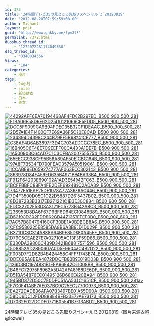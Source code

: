 ```yaml
---
id: 372
title: '24時間テレビ35の見どころ先取りスペシャル!3 20120819'
date: '2012-08-20T07:59:59+08:00'
author: Michael
layout: post
guid: 'http://www.gakky.me/?p=372'
permalink: /372.html
duoshuo_thread_id:
    - '1272072281174049530'
dsq_thread_id:
    - '3340834366'
Views:
    - '184'
categories:
    - 图片
tags:
    - 24小时
    - smile
    - 新垣结衣
    - 日本
    - 美女
---
```


[![44292AFF6EA70194468AF4FD02B297ED_B500_900_500_281](http://www.yui-aragaki.org/wp-content/uploads/img/44292AFF6EA70194468AF4FD02B297ED_B500_900_500_281.jpeg)](http://www.yui-aragaki.org/wp-content/uploads/img/44292AFF6EA70194468AF4FD02B297ED_B1280_1280_1280_720.jpeg) [![E1BA06F58D6E62D25D0121066CE5FDD5_B500_900_500_281](http://www.yui-aragaki.org/wp-content/uploads/img/E1BA06F58D6E62D25D0121066CE5FDD5_B500_900_500_281.jpeg)](http://www.yui-aragaki.org/wp-content/uploads/img/E1BA06F58D6E62D25D0121066CE5FDD5_B1280_1280_1280_720.jpeg) [![DCC5F9099CA9B94FDEC35B32CF1DEAAC_B500_900_500_281](http://www.yui-aragaki.org/wp-content/uploads/img/DCC5F9099CA9B94FDEC35B32CF1DEAAC_B500_900_500_281.jpeg)](http://www.yui-aragaki.org/wp-content/uploads/img/DCC5F9099CA9B94FDEC35B32CF1DEAAC_B1280_1280_1280_720.jpeg) [![2D57A1E4F1400CF7E69A36F5C20E8CAD_B500_900_500_281](http://www.yui-aragaki.org/wp-content/uploads/img/2D57A1E4F1400CF7E69A36F5C20E8CAD_B500_900_500_281.jpeg)](http://www.yui-aragaki.org/wp-content/uploads/img/2D57A1E4F1400CF7E69A36F5C20E8CAD_B1280_1280_1280_720.jpeg) [![234394D4398C244B79FF5B68241CE777_B500_900_500_281](http://www.yui-aragaki.org/wp-content/uploads/img/234394D4398C244B79FF5B68241CE777_B500_900_500_281.jpeg)](http://www.yui-aragaki.org/wp-content/uploads/img/234394D4398C244B79FF5B68241CE777_B1280_1280_1280_720.jpeg) [![C38AF4D6AB3897F3D4C703ADDCCC78EC_B500_900_500_281](http://www.yui-aragaki.org/wp-content/uploads/img/C38AF4D6AB3897F3D4C703ADDCCC78EC_B500_900_500_281.jpeg)](http://www.yui-aragaki.org/wp-content/uploads/img/C38AF4D6AB3897F3D4C703ADDCCC78EC_B1280_1280_1280_720.jpeg) [![16B405C6F48E7C9EEFF00CA4D3A1DE7B_B500_900_500_281](http://www.yui-aragaki.org/wp-content/uploads/img/16B405C6F48E7C9EEFF00CA4D3A1DE7B_B500_900_500_281.jpeg)](http://www.yui-aragaki.org/wp-content/uploads/img/16B405C6F48E7C9EEFF00CA4D3A1DE7B_B1280_1280_1280_720.jpeg) [![1A500903C64AD7C1C3CFBA20D7555754_B500_900_500_281](http://www.yui-aragaki.org/wp-content/uploads/img/1A500903C64AD7C1C3CFBA20D7555754_B500_900_500_281.jpeg)](http://www.yui-aragaki.org/wp-content/uploads/img/1A500903C64AD7C1C3CFBA20D7555754_B1280_1280_1280_720.jpeg) [![65EECC938CF95B56A89AF50E1CBC164B_B500_900_500_281](http://www.yui-aragaki.org/wp-content/uploads/img/65EECC938CF95B56A89AF50E1CBC164B_B500_900_500_281.jpeg)](http://www.yui-aragaki.org/wp-content/uploads/img/65EECC938CF95B56A89AF50E1CBC164B_B1280_1280_1280_720.jpeg) [![97A8F7B534FD790FEAD3579A50519C61_B500_900_500_281](http://www.yui-aragaki.org/wp-content/uploads/img/97A8F7B534FD790FEAD3579A50519C61_B500_900_500_281.jpeg)](http://www.yui-aragaki.org/wp-content/uploads/img/97A8F7B534FD790FEAD3579A50519C61_B1280_1280_1280_720.jpeg) [![1CCABE9ED659274777AF063ECC302143_B500_900_500_281](http://www.yui-aragaki.org/wp-content/uploads/img/1CCABE9ED659274777AF063ECC302143_B500_900_500_281.jpeg)](http://www.yui-aragaki.org/wp-content/uploads/img/1CCABE9ED659274777AF063ECC302143_B1280_1280_1280_720.jpeg) [![863978D84F459ED635B4971BB4BA33B4_B500_900_500_281](http://www.yui-aragaki.org/wp-content/uploads/img/863978D84F459ED635B4971BB4BA33B4_B500_900_500_281.jpeg)](http://www.yui-aragaki.org/wp-content/uploads/img/863978D84F459ED635B4971BB4BA33B4_B1280_1280_1280_720.jpeg) [![F912F64203E690102A1AD3E54942FC63_B500_900_500_281](http://www.yui-aragaki.org/wp-content/uploads/img/F912F64203E690102A1AD3E54942FC63_B500_900_500_281.jpeg)](http://www.yui-aragaki.org/wp-content/uploads/img/F912F64203E690102A1AD3E54942FC63_B1280_1280_1280_720.jpeg) [![BCFFBBFC88FA4FB2DEF692489C2ADA39_B500_900_500_281](http://www.yui-aragaki.org/wp-content/uploads/img/BCFFBBFC88FA4FB2DEF692489C2ADA39_B500_900_500_281.jpeg)](http://www.yui-aragaki.org/wp-content/uploads/img/BCFFBBFC88FA4FB2DEF692489C2ADA39_B1280_1280_1280_720.jpeg) [![73477E51EAF25DE1078A72A3686AC446_B500_900_500_281](http://www.yui-aragaki.org/wp-content/uploads/img/73477E51EAF25DE1078A72A3686AC446_B500_900_500_281.jpeg)](http://www.yui-aragaki.org/wp-content/uploads/img/73477E51EAF25DE1078A72A3686AC446_B1280_1280_1280_720.jpeg) [![7D4F3500D05C1C22D5887D2615437B02_B500_900_500_281](http://www.yui-aragaki.org/wp-content/uploads/img/7D4F3500D05C1C22D5887D2615437B02_B500_900_500_281.jpeg)](http://www.yui-aragaki.org/wp-content/uploads/img/7D4F3500D05C1C22D5887D2615437B02_B1280_1280_1280_720.jpeg) [![8D387283B3317EB271221C1B3D30C884_B500_900_500_281](http://www.yui-aragaki.org/wp-content/uploads/img/8D387283B3317EB271221C1B3D30C884_B500_900_500_281.jpeg)](http://www.yui-aragaki.org/wp-content/uploads/img/8D387283B3317EB271221C1B3D30C884_B1280_1280_1280_720.jpeg) [![FDC32702F53D8A3121FC5773B642A8C3_B500_900_500_281](http://www.yui-aragaki.org/wp-content/uploads/img/FDC32702F53D8A3121FC5773B642A8C3_B500_900_500_281.jpeg)](http://www.yui-aragaki.org/wp-content/uploads/img/FDC32702F53D8A3121FC5773B642A8C3_B1280_1280_1280_720.jpeg) [![236953D8DA6F67D9BF6D64EC10848B89_B500_900_500_281](http://www.yui-aragaki.org/wp-content/uploads/img/236953D8DA6F67D9BF6D64EC10848B89_B500_900_500_281.jpeg)](http://www.yui-aragaki.org/wp-content/uploads/img/236953D8DA6F67D9BF6D64EC10848B89_B1280_1280_1280_720.jpeg) [![D53193D302FDD562CB4471357FFEF9B0_B500_900_500_281](http://www.yui-aragaki.org/wp-content/uploads/img/D53193D302FDD562CB4471357FFEF9B0_B500_900_500_281.jpeg)](http://www.yui-aragaki.org/wp-content/uploads/img/D53193D302FDD562CB4471357FFEF9B0_B1280_1280_1280_720.jpeg) [![7AC57B80479416CCF30BE1A0BDBCB8A6_B500_900_500_281](http://www.yui-aragaki.org/wp-content/uploads/img/7AC57B80479416CCF30BE1A0BDBCB8A6_B500_900_500_281.jpeg)](http://www.yui-aragaki.org/wp-content/uploads/img/7AC57B80479416CCF30BE1A0BDBCB8A6_B1280_1280_1280_720.jpeg) [![CFC9580225E8585DA8B6A3B85D1D029F_B500_900_500_281](http://www.yui-aragaki.org/wp-content/uploads/img/CFC9580225E8585DA8B6A3B85D1D029F_B500_900_500_281.jpeg)](http://www.yui-aragaki.org/wp-content/uploads/img/CFC9580225E8585DA8B6A3B85D1D029F_B1280_1280_1280_720.jpeg) [![B371DC3C314A838A64B9F85D880A45FF_B500_900_500_281](http://www.yui-aragaki.org/wp-content/uploads/img/B371DC3C314A838A64B9F85D880A45FF_B500_900_500_281.jpeg)](http://www.yui-aragaki.org/wp-content/uploads/img/B371DC3C314A838A64B9F85D880A45FF_B1280_1280_1280_720.jpeg) [![D79C5CEAE27E7A027105AC13F8F59D86_B500_900_500_281](http://www.yui-aragaki.org/wp-content/uploads/img/D79C5CEAE27E7A027105AC13F8F59D86_B500_900_500_281.jpeg)](http://www.yui-aragaki.org/wp-content/uploads/img/D79C5CEAE27E7A027105AC13F8F59D86_B1280_1280_1280_720.jpeg) [![E330DA39800C439D3421B68817571596_B500_900_500_281](http://www.yui-aragaki.org/wp-content/uploads/img/E330DA39800C439D3421B68817571596_B500_900_500_281.jpeg)](http://www.yui-aragaki.org/wp-content/uploads/img/E330DA39800C439D3421B68817571596_B1280_1280_1280_720.jpeg) [![5D8852AD2890607A0D5E9604AC4B2D22_B500_900_500_281](http://www.yui-aragaki.org/wp-content/uploads/img/5D8852AD2890607A0D5E9604AC4B2D22_B500_900_500_281.jpeg)](http://www.yui-aragaki.org/wp-content/uploads/img/5D8852AD2890607A0D5E9604AC4B2D22_B1280_1280_1280_720.jpeg) [![F003D7F2D82B4B424458C4FF71743E74_B500_900_500_281](http://www.yui-aragaki.org/wp-content/uploads/img/F003D7F2D82B4B424458C4FF71743E74_B500_900_500_281.jpeg)](http://www.yui-aragaki.org/wp-content/uploads/img/F003D7F2D82B4B424458C4FF71743E74_B1280_1280_1280_720.jpeg) [![DDE095A8BEA4872DDCFB83B9E019D03B_B500_900_500_281](http://www.yui-aragaki.org/wp-content/uploads/img/DDE095A8BEA4872DDCFB83B9E019D03B_B500_900_500_281.jpeg)](http://www.yui-aragaki.org/wp-content/uploads/img/DDE095A8BEA4872DDCFB83B9E019D03B_B1280_1280_1280_720.jpeg) [![126D3BC1974881B1EEA96E42C61008BB_B500_900_500_281](http://www.yui-aragaki.org/wp-content/uploads/img/126D3BC1974881B1EEA96E42C61008BB_B500_900_500_281.jpeg)](http://www.yui-aragaki.org/wp-content/uploads/img/126D3BC1974881B1EEA96E42C61008BB_B1280_1280_1280_720.jpeg) [![B46FC72975F8962A5D42AFA8988DE6DF_B500_900_500_281](http://www.yui-aragaki.org/wp-content/uploads/img/B46FC72975F8962A5D42AFA8988DE6DF_B500_900_500_281.jpeg)](http://www.yui-aragaki.org/wp-content/uploads/img/B46FC72975F8962A5D42AFA8988DE6DF_B1280_1280_1280_720.jpeg) [![B51BA54876EC01495126D686E620BA94_B500_900_500_281](http://www.yui-aragaki.org/wp-content/uploads/img/B51BA54876EC01495126D686E620BA94_B500_900_500_281.jpeg)](http://www.yui-aragaki.org/wp-content/uploads/img/B51BA54876EC01495126D686E620BA94_B1280_1280_1280_720.jpeg) [![945BD372D50C7E0DFC51AA534C1651CF_B500_900_500_281](http://www.yui-aragaki.org/wp-content/uploads/img/945BD372D50C7E0DFC51AA534C1651CF_B500_900_500_281.jpeg)a&gt; ](http://www.yui-aragaki.org/wp-content/uploads/img/945BD372D50C7E0DFC51AA534C1651CF_B1280_1280_1280_720.jpeg)[![F7C0F41ABF7AE037BC9C25EC2770C973_B500_900_500_281](http://www.yui-aragaki.org/wp-content/uploads/img/F7C0F41ABF7AE037BC9C25EC2770C973_B500_900_500_281.jpeg)](http://www.yui-aragaki.org/wp-content/uploads/img/F7C0F41ABF7AE037BC9C25EC2770C973_B1280_1280_1280_720.jpeg) [![EA272DADB36AFA07B3497BE01A55D90A_B500_900_500_281](http://www.yui-aragaki.org/wp-content/uploads/img/EA272DADB36AFA07B3497BE01A55D90A_B500_900_500_281.jpeg)](http://www.yui-aragaki.org/wp-content/uploads/img/EA272DADB36AFA07B3497BE01A55D90A_B1280_1280_1280_720.jpeg) [![58DD6DC12FDD888E4BFB33E79AE73173_B500_900_500_281](http://www.yui-aragaki.org/wp-content/uploads/img/58DD6DC12FDD888E4BFB33E79AE73173_B500_900_500_281.jpeg)](http://www.yui-aragaki.org/wp-content/uploads/img/58DD6DC12FDD888E4BFB33E79AE73173_B1280_1280_1280_720.jpeg) [![D7032F027DCDF0771B05541B7613ABD2_B500_900_500_281](http://www.yui-aragaki.org/wp-content/uploads/img/D7032F027DCDF0771B05541B7613ABD2_B500_900_500_281.jpeg)](http://www.yui-aragaki.org/wp-content/uploads/img/D7032F027DCDF0771B05541B7613ABD2_B1280_1280_1280_720.jpeg)

24時間テレビ35の見どころ先取りスペシャル!3 20120819（图片来源衣吧@lozwei）